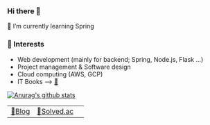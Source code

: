 ### Hi there 👋
  
  🌱 I’m currently learning Spring    

  
  ### :mag_right: Interests
- Web development (mainly for backend; Spring, Node.js, Flask ...)
- Project management & Software design
- Cloud computing (AWS, GCP)   
- IT Books --> [📕](https://www.oreilly.com/library/view/effective-java/9780134686097/)
        
 [![Anurag's github stats](https://github-readme-stats.vercel.app/api?username=kjsu0209&count_private=true)](https://github.com/anuraghazra/github-readme-stats)

  
| | | |
|-|-|-|
| [:pencil:Blog](https://snoop-study.tistory.com/) | [🏅Solved.ac](https://solved.ac/profile/kjsu0209) |  |
